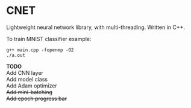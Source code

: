 # CNET
Lightweight neural network library, with multi-threading. Written in C++.

To train MNIST classifier example:
```
g++ main.cpp -fopenmp -O2
./a.out
```

**TODO**   
Add CNN layer  
Add model class  
Add Adam optimizer  
~~Add mini-batching~~  
~~Add epoch progress bar~~   
